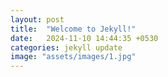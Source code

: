 ```yaml
---
layout: post
title:  "Welcome to Jekyll!"
date:   2024-11-10 14:44:35 +0530
categories: jekyll update
image: "assets/images/1.jpg"
---
```


